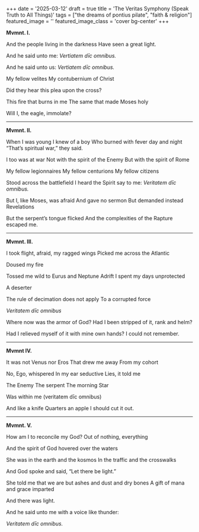 +++
date = '2025-03-12'
draft = true
title = 'The Veritas Symphony (Speak Truth to All Things)'
tags = ["the dreams of pontius pilate", "faith & religion"]
featured_image = ''
featured_image_class = 'cover bg-center'
+++


**Mvmnt. I.**

And the people living in the darkness
Have seen a great light.

And he said unto me:
*Vertiatem dīc omnibus.* 

And he said unto us:
*Vertiatem dīc omnibus.* 

My fellow velites
My contubernium of Christ

Did they hear this plea upon the cross?

This fire that burns in me
The same that made Moses holy

Will I, the eagle, immolate? 

---
**Mvmnt. II.**

When I was young I knew of a boy
Who burned with fever day and night
“That’s spiritual war,” they said. 

I too was at war
Not with the spirit of the Enemy
But with the spirit of Rome

My fellow legionnaires
My fellow centurions
My fellow citizens 

Stood across the battlefield 
I heard the Spirit say to me:
*Veritatem dīc omnibus.*

But I, like Moses, was afraid
And gave no sermon
But demanded instead Revelations

But the serpent’s tongue flicked 
And the complexities of the 
Rapture escaped me.

---
**Mvmnt. III.**

I took flight, afraid, my ragged wings
Picked me across the Atlantic

Doused my fire 

Tossed me wild to Eurus and Neptune
Adrift I spent my days unprotected

A deserter

The rule of decimation does not apply 
To a corrupted force

*Veritatem dīc omnibus*

Where now was the armor of God?
Had I been stripped of it, rank and helm?

Had I relieved myself of it with mine own hands?
I could not remember. 

---
**Mvmnt IV.**

It was not Venus nor Eros
That drew me away
From my cohort

No, Ego, whispered
In my ear seductive
Lies, it told me

The Enemy
The serpent 
The morning Star

Was within me (veritatem dīc omnibus)

And like a knife
Quarters an apple
I should cut it out. 

---
**Mvmnt. V.**

How am I to reconcile my God?
Out of nothing, everything 

And the spirit of God hovered over the waters

She was in the earth and the kosmos
In the traffic and the crosswalks

And God spoke and said, “Let there be light.” 

She told me that we are but ashes and dust and dry bones
A gift of mana and grace imparted

And there was light.

And he said unto me
with a voice like thunder: 

*Veritatem dīc omnibus.* 

